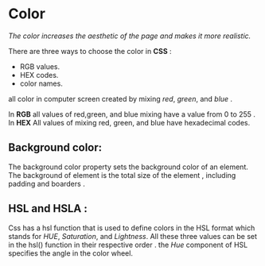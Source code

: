 # Color

*The color increases the aesthetic of the page and makes it more realistic.*

There are three ways to choose the color in **CSS** :
* RGB values.
* HEX codes.
* color names.

all color in computer screen created by mixing *red*, *green*, and *blue* .

In **RGB** all values of red,green, and blue mixing have a value from 0 to 255 . In **HEX** All values of mixing red, green, and blue have hexadecimal codes. 

## Background color:
The background color property sets the background color of an element.
The background of element is the total size of the element , including padding and boarders .

## HSL and HSLA :
Css has a hsl function that is used to define colors in the HSL format which stands for *HUE*, *Saturation*, and *Lightness*. All these three values can be set in the hsl() function in their respective order .
the *Hue* component of HSL specifies the angle in the color wheel. 
